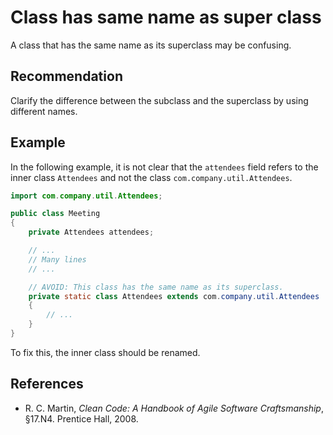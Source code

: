 # Class has same name as super class
A class that has the same name as its superclass may be confusing.


## Recommendation
Clarify the difference between the subclass and the superclass by using different names.


## Example
In the following example, it is not clear that the `attendees` field refers to the inner class `Attendees` and not the class `com.company.util.Attendees`.


```java
import com.company.util.Attendees;

public class Meeting
{
	private Attendees attendees;

	// ...
	// Many lines
	// ...

	// AVOID: This class has the same name as its superclass.
	private static class Attendees extends com.company.util.Attendees
	{
		// ...
	}
}
```
To fix this, the inner class should be renamed.


## References
* R. C. Martin, *Clean Code: A Handbook of Agile Software Craftsmanship*, &sect;17.N4. Prentice Hall, 2008.
